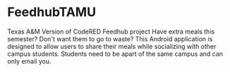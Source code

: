 # FeedhubTAMU
Texas A&amp;M Version of CodeRED Feedhub project
Have extra meals this semester? Don't want them to go to waste? This Android application is designed to allow users to share their meals while socializing with other campus students. Students need to be apart of the same campus and can only email you.

